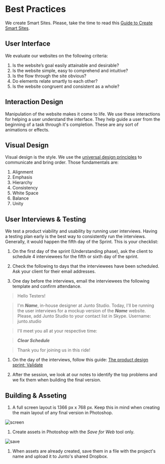 Best Practices
============


We create Smart Sites. Please, take the time to read this [Guide to Create Smart Sites](http://www.dtelepathy.com/blog/news-events/impress-smart-site).

User Interface
---------------

We evaluate our websites on the following criteria:

1. Is the website’s goal easily attainable and desirable?
1. Is the website simple, easy to comprehend and intuitive? 
1. Is the flow through the site obvious?
1. Do elements relate smartly to each other? 
1. Is the website congruent and consistent as a whole?

Interaction Design
---------------

Manipulation of the website makes it come to life. We use these interactions for helping a user understand the interface. They help guide a user from the beginning of a task through it's completion. These are any sort of animations or effects.

Visual Design
---------------

Visual design is the style. We use the [universal design principles](https://upcase.com/design-for-developers-resources/principles?__hstc=28062627.771b37efac40599ec33e88d12b25eeb5.1424830187104.1424830187104.1426308747136.2&__hssc=28062627.1.1426308747136&__hsfp=499586661) to communicate and bring order. Those fundamentals are:

1. Alignment 
1. Emphasis
1. Hierarchy 
1. Consistency 
1. White Space 
1. Balance
1. Unity

User Interviews & Testing
---------------

We test a product viability and usability by running user interviews. Having a testing plan early is the best way to consistently run the interviews. Generally, it would happen the fifth day of the Sprint. This is your checklist:

1. On the first day of the sprint (Understanding phase), ask the client to schedule 4 interviewees for the fifth or sixth day of the sprint.

1. Check the following to days that the interviewees have been scheduled. Ask your client for their email addresses.

1. One day before the interviews, email the interviewees the following template and confirm attendance.
	
  > Hello Testers!
  
  > I'm ***Name***, in-house designer at Junto Studio. 
    Today, I'll be running the user interviews for a mockup version of the ***Name*** website.
    Please, add Junto Studio to your contact list in Skype.
    Username: junto.studio

  > I'll meet you all at your respective time:
  
  > ***Clear Schedule***
  
  > Thank you for joining us in this ride!
  
1. On the day of the interviews, follow this guide: [The product design sprint: Validate](http://www.gv.com/lib/the-product-design-sprint-validateday5)

1. After the session, we look at our notes to identify the top problems and we fix them when building the final version.

Building & Asseting
---------------

1. A full screen layout is 1366 px x 768 px. Keep this in mind when creating the main layout of any final version in Photoshop.


![screen](https://cloud.githubusercontent.com/assets/10119544/6787101/7fa8ee5a-d15e-11e4-91c8-b8ae77e0f8a4.jpg)


1. Create assets in Photoshop with the *Save for Web* tool only.


![save](https://cloud.githubusercontent.com/assets/10119544/6786988/97718f52-d15d-11e4-9729-d58bc7dfc9ff.jpg)

1. When assets are already created, save them in a file with the project's name and upload it to Junto's shared Dropbox.

